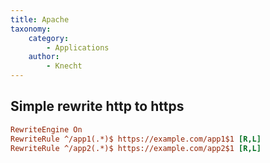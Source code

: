 ```yaml
---
title: Apache
taxonomy:
    category:
        - Applications
    author:
        - Knecht
---
```


## Simple rewrite http to https
```ini
RewriteEngine On
RewriteRule ^/app1(.*)$ https://example.com/app1$1 [R,L]
RewriteRule ^/app2(.*)$ https://example.com/app2$1 [R,L]
```